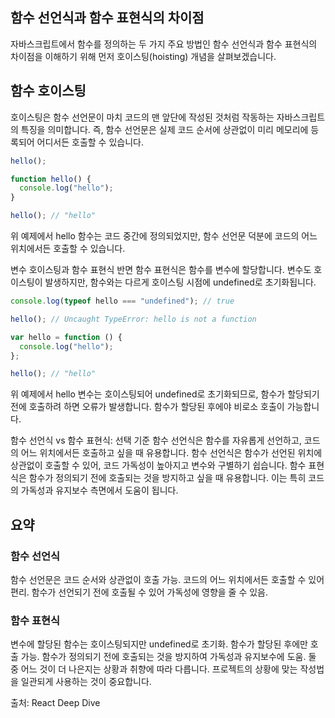 ## 함수 선언식과 함수 표현식의 차이점

자바스크립트에서 함수를 정의하는 두 가지 주요 방법인 함수 선언식과 함수 표현식의 차이점을 이해하기 위해 먼저 호이스팅(hoisting) 개념을 살펴보겠습니다.

## 함수 호이스팅

호이스팅은 함수 선언문이 마치 코드의 맨 앞단에 작성된 것처럼 작동하는 자바스크립트의 특징을 의미합니다. 즉, 함수 선언문은 실제 코드 순서에 상관없이 미리 메모리에 등록되어 어디서든 호출할 수 있습니다.

```jsx
hello();

function hello() {
  console.log("hello");
}

hello(); // "hello"
```

위 예제에서 hello 함수는 코드 중간에 정의되었지만, 함수 선언문 덕분에 코드의 어느 위치에서든 호출할 수 있습니다.

변수 호이스팅과 함수 표현식
반면 함수 표현식은 함수를 변수에 할당합니다. 변수도 호이스팅이 발생하지만, 함수와는 다르게 호이스팅 시점에 undefined로 초기화됩니다.

```jsx
console.log(typeof hello === "undefined"); // true

hello(); // Uncaught TypeError: hello is not a function

var hello = function () {
  console.log("hello");
};

hello(); // "hello"
```

위 예제에서 hello 변수는 호이스팅되어 undefined로 초기화되므로, 함수가 할당되기 전에 호출하려 하면 오류가 발생합니다. 함수가 할당된 후에야 비로소 호출이 가능합니다.

함수 선언식 vs 함수 표현식: 선택 기준
함수 선언식은 함수를 자유롭게 선언하고, 코드의 어느 위치에서든 호출하고 싶을 때 유용합니다. 함수 선언식은 함수가 선언된 위치에 상관없이 호출할 수 있어, 코드 가독성이 높아지고 변수와 구별하기 쉽습니다.
함수 표현식은 함수가 정의되기 전에 호출되는 것을 방지하고 싶을 때 유용합니다. 이는 특히 코드의 가독성과 유지보수 측면에서 도움이 됩니다.

## 요약

### 함수 선언식

함수 선언문은 코드 순서와 상관없이 호출 가능.
코드의 어느 위치에서든 호출할 수 있어 편리.
함수가 선언되기 전에 호출될 수 있어 가독성에 영향을 줄 수 있음.

### 함수 표현식

변수에 할당된 함수는 호이스팅되지만 undefined로 초기화.
함수가 할당된 후에만 호출 가능.
함수가 정의되기 전에 호출되는 것을 방지하여 가독성과 유지보수에 도움.
둘 중 어느 것이 더 나은지는 상황과 취향에 따라 다릅니다. 프로젝트의 상황에 맞는 작성법을 일관되게 사용하는 것이 중요합니다.

출처: React Deep Dive

